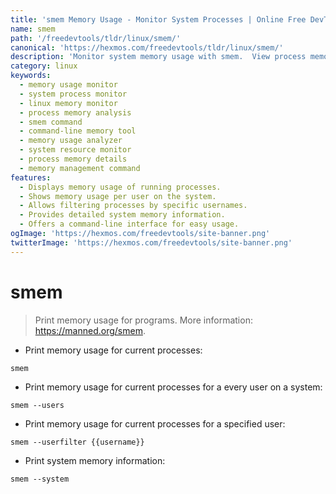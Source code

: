 ```yaml
---
title: 'smem Memory Usage - Monitor System Processes | Online Free DevTools by Hexmos'
name: smem
path: '/freedevtools/tldr/linux/smem/'
canonical: 'https://hexmos.com/freedevtools/tldr/linux/smem/'
description: 'Monitor system memory usage with smem.  View process memory consumption per user, filter by username, and analyze system memory information. Free online tool, no registration required.'
category: linux
keywords:
  - memory usage monitor
  - system process monitor
  - linux memory monitor
  - process memory analysis
  - smem command
  - command-line memory tool
  - memory usage analyzer
  - system resource monitor
  - process memory details
  - memory management command
features:
  - Displays memory usage of running processes.
  - Shows memory usage per user on the system.
  - Allows filtering processes by specific usernames.
  - Provides detailed system memory information.
  - Offers a command-line interface for easy usage.
ogImage: 'https://hexmos.com/freedevtools/site-banner.png'
twitterImage: 'https://hexmos.com/freedevtools/site-banner.png'
---
```


# smem

> Print memory usage for programs.
> More information: <https://manned.org/smem>.

- Print memory usage for current processes:

`smem`

- Print memory usage for current processes for a every user on a system:

`smem --users`

- Print memory usage for current processes for a specified user:

`smem --userfilter {{username}}`

- Print system memory information:

`smem --system`
